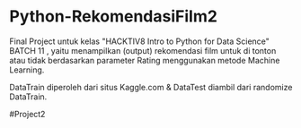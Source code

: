 # Python-RekomendasiFilm2

Final Project untuk kelas "HACKTIV8 Intro to Python for Data Science" BATCH 11 , yaitu menampilkan (output) rekomendasi film untuk di tonton atau tidak berdasarkan parameter Rating menggunakan metode Machine Learning. 

DataTrain diperoleh dari situs Kaggle.com & DataTest diambil dari randomize DataTrain.

#Project2
